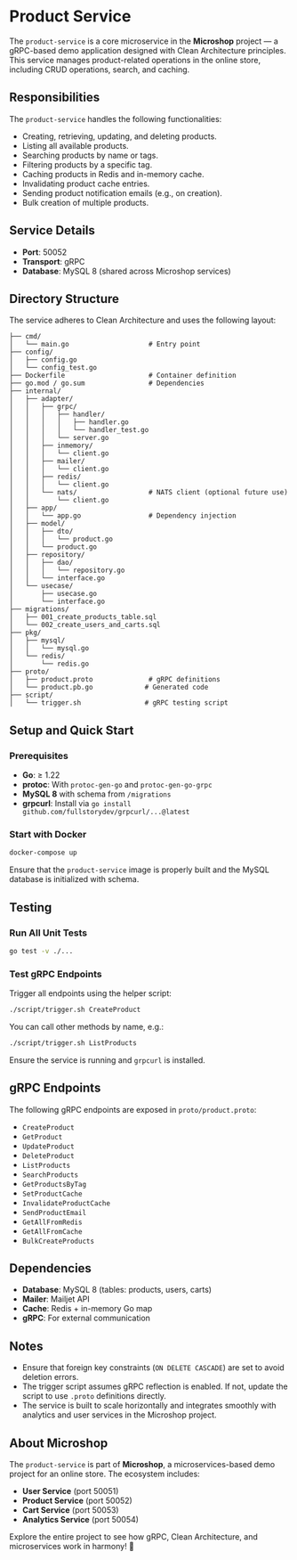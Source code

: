 # Product Service

The `product-service` is a core microservice in the **Microshop** project — a gRPC-based demo application designed with Clean Architecture principles. This service manages product-related operations in the online store, including CRUD operations, search, and caching.

## Responsibilities

The `product-service` handles the following functionalities:

* Creating, retrieving, updating, and deleting products.
* Listing all available products.
* Searching products by name or tags.
* Filtering products by a specific tag.
* Caching products in Redis and in-memory cache.
* Invalidating product cache entries.
* Sending product notification emails (e.g., on creation).
* Bulk creation of multiple products.

## Service Details

* **Port**: 50052
* **Transport**: gRPC
* **Database**: MySQL 8 (shared across Microshop services)

## Directory Structure

The service adheres to Clean Architecture and uses the following layout:

```
├── cmd/
│   └── main.go                    # Entry point
├── config/
│   ├── config.go
│   └── config_test.go
├── Dockerfile                     # Container definition
├── go.mod / go.sum                # Dependencies
├── internal/
│   ├── adapter/
│   │   ├── grpc/
│   │   │   ├── handler/
│   │   │   │   ├── handler.go
│   │   │   │   └── handler_test.go
│   │   │   └── server.go
│   │   ├── inmemory/
│   │   │   └── client.go
│   │   ├── mailer/
│   │   │   └── client.go
│   │   ├── redis/
│   │   │   └── client.go
│   │   └── nats/                  # NATS client (optional future use)
│   │       └── client.go
│   ├── app/
│   │   └── app.go                 # Dependency injection
│   ├── model/
│   │   ├── dto/
│   │   │   └── product.go
│   │   └── product.go
│   ├── repository/
│   │   ├── dao/
│   │   │   └── repository.go
│   │   └── interface.go
│   └── usecase/
│       ├── usecase.go
│       └── interface.go
├── migrations/
│   ├── 001_create_products_table.sql
│   └── 002_create_users_and_carts.sql
├── pkg/
│   ├── mysql/
│   │   └── mysql.go
│   └── redis/
│       └── redis.go
├── proto/
│   ├── product.proto              # gRPC definitions
│   └── product.pb.go             # Generated code
├── script/
│   └── trigger.sh                # gRPC testing script
```

## Setup and Quick Start

### Prerequisites

* **Go**: ≥ 1.22
* **protoc**: With `protoc-gen-go` and `protoc-gen-go-grpc`
* **MySQL 8** with schema from `/migrations`
* **grpcurl**: Install via `go install github.com/fullstorydev/grpcurl/...@latest`

### Start with Docker

```bash
docker-compose up
```

Ensure that the `product-service` image is properly built and the MySQL database is initialized with schema.

## Testing

### Run All Unit Tests

```bash
go test -v ./...
```

### Test gRPC Endpoints

Trigger all endpoints using the helper script:

```bash
./script/trigger.sh CreateProduct
```

You can call other methods by name, e.g.:

```bash
./script/trigger.sh ListProducts
```

Ensure the service is running and `grpcurl` is installed.

## gRPC Endpoints

The following gRPC endpoints are exposed in `proto/product.proto`:

* `CreateProduct`
* `GetProduct`
* `UpdateProduct`
* `DeleteProduct`
* `ListProducts`
* `SearchProducts`
* `GetProductsByTag`
* `SetProductCache`
* `InvalidateProductCache`
* `SendProductEmail`
* `GetAllFromRedis`
* `GetAllFromCache`
* `BulkCreateProducts`

## Dependencies

* **Database**: MySQL 8 (tables: products, users, carts)
* **Mailer**: Mailjet API
* **Cache**: Redis + in-memory Go map
* **gRPC**: For external communication

## Notes

* Ensure that foreign key constraints (`ON DELETE CASCADE`) are set to avoid deletion errors.
* The trigger script assumes gRPC reflection is enabled. If not, update the script to use `.proto` definitions directly.
* The service is built to scale horizontally and integrates smoothly with analytics and user services in the Microshop project.

## About Microshop

The `product-service` is part of **Microshop**, a microservices-based demo project for an online store. The ecosystem includes:

* **User Service** (port 50051)
* **Product Service** (port 50052)
* **Cart Service** (port 50053)
* **Analytics Service** (port 50054)

Explore the entire project to see how gRPC, Clean Architecture, and microservices work in harmony! 🌟
